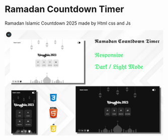 # Ramadan Countdown Timer 

Ramadan Islamic Countdown 2025 made by Html css and Js


![](./ramadan.JPG)
